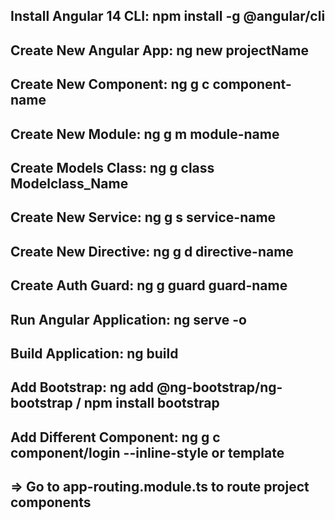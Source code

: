 ## Install Angular 14 CLI:	npm install -g @angular/cli
## Create New Angular App: 	ng new projectName
## Create New Component: 	ng g c component-name
## Create New Module:	ng g m module-name
## Create Models Class:              ng g class Modelclass_Name
## Create New Service:	ng g s service-name
## Create New Directive: 	ng g d directive-name
## Create Auth Guard: 		ng g guard guard-name
## Run Angular Application:	ng serve -o
## Build Application:		ng build
## Add Bootstrap:		ng add @ng-bootstrap/ng-bootstrap / npm install bootstrap
## Add Different Component: ng g c component/login --inline-style or template


## => Go to app-routing.module.ts to route project components
